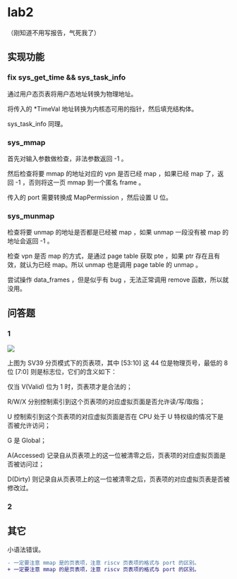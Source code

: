 # lab2

（刚知道不用写报告，气死我了）

## 实现功能

### fix sys_get_time && sys_task_info

通过用户态页表将用户态地址转换为物理地址。

将传入的 \*TimeVal 地址转换为内核态可用的指针，然后填充结构体。

sys_task_info 同理。

### sys_mmap

首先对输入参数做检查，非法参数返回 -1 。

然后检查将要 mmap 的地址对应的 vpn 是否已经 map ，如果已经 map 了，返回 -1 ，否则将这一页 mmap 到一个匿名 frame 。

传入的 port 需要转换成 MapPermission ，然后设置 U 位。

### sys_munmap

检查将要 unmap 的地址是否都是已经被 map ，如果 unmap 一段没有被 map 的地址会返回 -1 。

检查 vpn 是否 map 的方式，是通过 page table 获取 pte ，如果 ptr 存在且有效，就认为已经 map。所以 unmap 也是调用 page table 的 unmap 。

尝试操作 data_frames ，但是似乎有 bug ，无法正常调用 remove 函数，所以就没用。

## 问答题

### 1

![](https://learningos.github.io/rust-based-os-comp2022/_images/sv39-pte.png)

上图为 SV39 分页模式下的页表项，其中 [53:10] 这 44 位是物理页号，最低的 8 位 [7:0] 则是标志位，它们的含义如下：

仅当 V(Valid) 位为 1 时，页表项才是合法的；

R/W/X 分别控制索引到这个页表项的对应虚拟页面是否允许读/写/取指；

U 控制索引到这个页表项的对应虚拟页面是否在 CPU 处于 U 特权级的情况下是否被允许访问；

G 是 Global；

A(Accessed) 记录自从页表项上的这一位被清零之后，页表项的对应虚拟页面是否被访问过；

D(Dirty) 则记录自从页表项上的这一位被清零之后，页表项的对应虚拟页表是否被修改过。

### 2



## 其它

小语法错误。

```diff
- 一定要注意 mmap 是的页表项，注意 riscv 页表项的格式与 port 的区别。
+ 一定要注意 mmap 的是页表项，注意 riscv 页表项的格式与 port 的区别。
```

